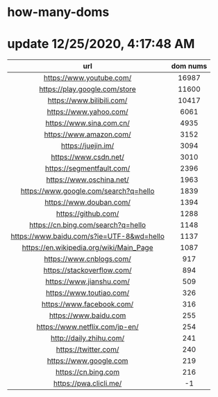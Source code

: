 # how-many-doms

# update 12/25/2020, 4:17:48 AM

url | dom nums
:-: | :-:
https://www.youtube.com/ | 16987
https://play.google.com/store | 11600
https://www.bilibili.com/ | 10417
https://www.yahoo.com/ | 6061
https://www.sina.com.cn/ | 4935
https://www.amazon.com/ | 3152
https://juejin.im/ | 3094
https://www.csdn.net/ | 3010
https://segmentfault.com/ | 2396
https://www.oschina.net/ | 1963
https://www.google.com/search?q=hello | 1839
https://www.douban.com/ | 1394
https://github.com/ | 1288
https://cn.bing.com/search?q=hello | 1148
https://www.baidu.com/s?ie=UTF-8&wd=hello | 1137
https://en.wikipedia.org/wiki/Main_Page | 1087
https://www.cnblogs.com/ | 917
https://stackoverflow.com/ | 894
https://www.jianshu.com/ | 509
https://www.toutiao.com/ | 326
https://www.facebook.com/ | 316
https://www.baidu.com | 255
https://www.netflix.com/jp-en/ | 254
http://daily.zhihu.com/ | 241
https://twitter.com/ | 240
https://www.google.com | 219
https://cn.bing.com | 216
https://pwa.clicli.me/ | -1
